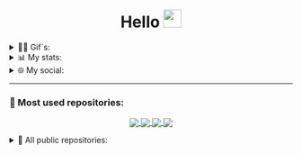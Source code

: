<!-- Welcome message -->
<h1 align="center">Hello <img src="https://github.com/blackcater/blackcater/raw/main/images/Hi.gif" height="32"/></h1>


<!-- First gif block-->
<details>
<summary>🐱‍👤 Gif`s: </summary>
    <br>
    <img align="center" src="https://c.tenor.com/85r7Pk6D4DcAAAAM/rozen-maiden-black-angel.gif", height=110, weight=95> <img align="center" src="https://c.tenor.com/Y0ZkZqBrUnMAAAAM/anime-aesthetic.gif", weight=95, height=110> <img align="center" src="https://cdn.statically.io/img/i.pinimg.com/originals/4b/28/91/4b2891caae3d814f02938840d020895d.gif", height=110, weight=95> <img align="center" src="https://66.media.tumblr.com/ffc302cb9fd6086c5cae1cb23db38ccf/tumblr_muv8ubhLzn1s3zgrwo1_400.gifv", height=110, weight=95>
</details>

<!-- Secondary stats block -->
<details>
<summary>📊 My stats: </summary>
  <br>
  Coding activity around over last 7 days:
  <a href="https://wakatime.com"><img src="https://wakatime.com/share/@pwp/360a6d01-33f2-4734-b97d-df236ee984fc.png" /></a>
  Languages activity over last 7 days:
  <a href="https://wakatime.com"><img src="https://wakatime.com/share/@pwp/41ea058e-2489-40eb-952a-f342aa1d5b96.png" /></a>
</details>



<!-- Third social networks block -->
<details>
<summary>🌐 My social:</summary>
  <br>
  <p align="left">
  <a href="https://vk.com/authorpythonkazika" target="blank"><img align="center" src="https://cdn1.iconfinder.com/data/icons/unicons-line-vol-6/24/vk-256.png" alt="" height="25" width="25" /></a> - Vkontakte
  <a href="https://t.me/pwp_programer" target="blank"><img align="center" src="https://pden.xyz/static/media/footer-telegram.65ecede2.png" alt="" height="25" width="25" /></a> - Telegram
  <a href="https://discordapp.com/users/781475572622295071" target="blank"><img align="center" src="https://cutewallpaper.org/24/discord-icon-png/discord-logo-icon-download-in-flat-style.png" alt="" height="25" width="25" /></a> - Discord
  <a href="mailto:bogdanzadora2005@gmail.com" target="blank"><img align="center" src="https://icones.pro/wp-content/uploads/2021/05/icones-de-messagerie-violet.png" alt="" height="20" width="20" /></a> - Mail
  </p>
</details>


<!-- Third repositories pin block -->
-----------------------------
<h3 align="left">📌 Most used repositories:</h3>
<p align="center">
<a href="https://github.com/pwp-programer/College_labs">
  <img align="center" src="https://github-readme-stats.vercel.app/api/pin/?username=pwp-programer&repo=College_labs&theme=github_dark" />
</a>
<a href="https://github.com/pwp-programer/Python">
  <img align="center" src="https://github-readme-stats.vercel.app/api/pin/?username=pwp-programer&repo=Python&theme=github_dark" />
<a href="https://github.com/pwp-programer/pwp_gif_bot">
  <img align="center" src="https://github-readme-stats.vercel.app/api/pin/?username=pwp-programer&repo=pwp_gif_bot&theme=github_dark"/>
<a href="https://github.com/pwp-programer/pwp_currency_bot">
  <img align="center" src="https://github-readme-stats.vercel.app/api/pin/?username=pwp-programer&repo=pwp_currency_bot&theme=github_dark"/>
</a>
</p>

<!-- Dropdown repo block -->
<details>
<summary>👥 All public repositories: </summary>
<br>
<p align="center">
<a href="https://github.com/pwp-programer/CSharp">
  <img align="center" src="https://github-readme-stats.vercel.app/api/pin/?username=pwp-programer&repo=CSharp&theme=apprentice" />
</a>
<a href="https://github.com/pwp-programer/pass-generator">
  <img align="center" src="https://github-readme-stats.vercel.app/api/pin/?username=pwp-programer&repo=pass-generator&theme=apprentice" />
<a href="https://github.com/pwp-programer/flip_coin_bot">
  <img align="center" src="https://github-readme-stats.vercel.app/api/pin/?username=pwp-programer&repo=flip_coin_bot&theme=apprentice"/>
<a href="https://github.com/pwp-programer/pwp_weather_bot">
  <img align="center" src="https://github-readme-stats.vercel.app/api/pin/?username=pwp-programer&repo=pwp_weather_bot&theme=apprentice"/>
</p>
</details>

